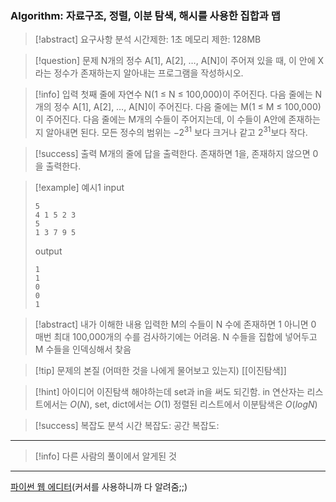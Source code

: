### Algorithm: 자료구조, 정렬, 이분 탐색, 해시를 사용한 집합과 맵

> [!abstract] 요구사항 분석
> 시간제한: 1초
> 메모리 제한: 128MB

> [!question] 문제
> N개의 정수 A[1], A[2], …, A[N]이 주어져 있을 때, 이 안에 X라는 정수가 존재하는지 알아내는 프로그램을 작성하시오.

> [!info] 입력
> 첫째 줄에 자연수 N(1 ≤ N ≤ 100,000)이 주어진다. 다음 줄에는 N개의 정수 A[1], A[2], …, A[N]이 주어진다. 다음 줄에는 M(1 ≤ M ≤ 100,000)이 주어진다. 다음 줄에는 M개의 수들이 주어지는데, 이 수들이 A안에 존재하는지 알아내면 된다. 모든 정수의 범위는 $-2^{31}$ 보다 크거나 같고 $2^{31}$보다 작다.

> [!success] 출력
> M개의 줄에 답을 출력한다. 존재하면 1을, 존재하지 않으면 0을 출력한다.

> [!example] 예시1
> input
>
> ```
> 5
> 4 1 5 2 3
> 5
> 1 3 7 9 5
> ```
>
> output
>
> ```
> 1
> 1
> 0
> 0
> 1
> ```

> [!abstract] 내가 이해한 내용
> 입력한 M의 수들이 N 수에 존재하면 1 아니면 0
> 매번 최대 100,000개의 수를 검사하기에는 어려움.
> N 수들을 집합에 넣어두고 M 수들을 인덱싱해서 찾음

> [!tip] 문제의 본질 (어떠한 것을 나에게 물어보고 있는지)
> [[이진탐색]]

> [!hint] 아이디어
> 이진탐색 해야하는데 set과 in을 써도 되긴함.
> in 연산자는 리스트에서는 $O(N)$, set, dict에서는 $O(1)$
> 정렬된 리스트에서 이분탐색은 $O(logN)$

> [!success] 복잡도 분석
> 시간 복잡도:
> 공간 복잡도:

---

> [!info] 다른 사람의 풀이에서 알게된 것

---

[파이썬 웹 에디터](https://www.onlineide.pro/playground/python?utm_source=online-python&utm_medium=navbar&utm_campaign=onlineidepro)(커서를 사용하니까 다 알려줌;;)
